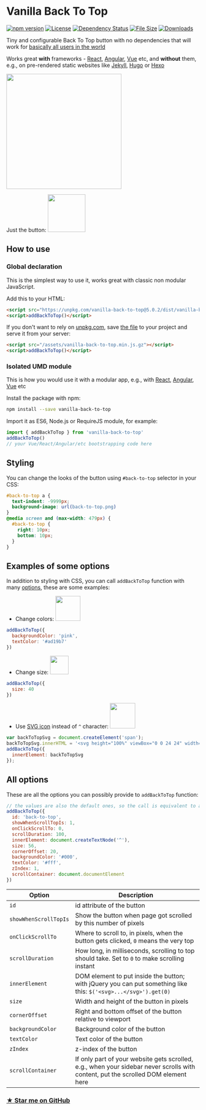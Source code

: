 # Vanilla Back To Top
[![npm version](https://badge.fury.io/js/vanilla-back-to-top.svg)](https://badge.fury.io/js/vanilla-back-to-top)
[![License](https://img.shields.io/npm/l/vanilla-back-to-top.svg)](https://github.com/vfeskov/vanilla-back-to-top/blob/master/LICENSE)
[![Dependency Status](https://img.shields.io/david/vfeskov/vanilla-back-to-top.svg)](https://github.com/vfeskov/vanilla-back-to-top/blob/master/package.json)
[![File Size](	https://img.shields.io/github/size/vfeskov/vanilla-back-to-top/dist/vanilla-back-to-top.min.js.gz.svg)](https://github.com/vfeskov/vanilla-back-to-top/blob/master/dist/vanilla-back-to-top.min.js.gz)
[![Downloads](https://img.shields.io/npm/dm/vanilla-back-to-top.svg)](https://www.npmjs.com/package/vanilla-back-to-top)

Tiny and configurable Back To Top button with no dependencies that will work for [basically all users in the world](http://browserl.ist/?q=explorer+%3E%3D9%2Cexplorermobile+%3E%3D10%2Cedge+%3E%3D12%2Cfirefox+%3E%3D2%2Cfirefoxandroid+%3E%3D2%2Cchrome+%3E%3D4%2Csafari+%3E%3D5.1%2Copera+%3E%3D11.5%2Coperamobile+%3E%3D12%2Cchromeandroid+%3E%3D4%2Cios+%3E%3D7.1%2Cucandroid+%3E%3D11.4%2Candroid+%3E%3D3%2Csamsung+%3E%3D4%2Cblackberry+%3E%3D7)

Works great **with** frameworks - [React](https://reactjs.org/), [Angular](https://angular.io/), [Vue](https://vuejs.org/) etc, and **without** them, e.g., on pre-rendered static websites like [Jekyll](https://jekyllrb.com), [Hugo](http://gohugo.io/) or [Hexo](https://hexo.io/)

<img src="https://i.pi.gy/Vab3n.gif" width="300px"/>

Just the button: <img src="https://i.pi.gy/xkg2d.gif" width="98px"/>

## How to use

### Global declaration

This is the simplest way to use it, works great with classic non modular JavaScript.

Add this to your HTML:
```html
<script src="https://unpkg.com/vanilla-back-to-top@5.0.2/dist/vanilla-back-to-top.min.js"></script>
<script>addBackToTop()</script>
```

If you don't want to rely on [unpkg.com](https://unpkg.com/#/about), save [the file](https://unpkg.com/vanilla-back-to-top@5.0.2/dist/vanilla-back-to-top.min.js) to your project and serve it from your server:
```html
<script src="/assets/vanilla-back-to-top.min.js.gz"></script>
<script>addBackToTop()</script>
```

### Isolated UMD module

This is how you would use it with a modular app, e.g., with [React](https://reactjs.org/), [Angular](https://angular.io/), [Vue](https://vuejs.org/) etc

Install the package with npm:
```bash
npm install --save vanilla-back-to-top
```
Import it as ES6, Node.js or RequireJS module, for example:
```js
import { addBackToTop } from 'vanilla-back-to-top'
addBackToTop()
// your Vue/React/Angular/etc bootstrapping code here
```

## Styling

You can change the looks of the button using `#back-to-top` selector in your CSS:
```css
#back-to-top a {
  text-indent: -9999px;
  background-image: url(back-to-top.png)
}
@media screen and (max-width: 479px) {
  #back-to-top {
    right: 10px;
    bottom: 10px;
  }
}
```

## Examples of some options

In addition to styling with CSS, you can call `addBackToTop` function with many [options](#options), these are some examples:

- Change colors: <img src="https://i.pi.gy/GYQNv.png" width="65" />
```js
addBackToTop({
  backgroundColor: 'pink',
  textColor: '#ad19b7'
})
```

- Change size: <img src="https://i.pi.gy/drmp0.png" width="48" />
```js
addBackToTop({
  size: 40
})
```

- Use [SVG icon](https://material.io/icons/#ic_keyboard_arrow_up) instead of `^` character: <img src="https://i.pi.gy/O1Ggw.png" width="66" />
```js
var backToTopSvg = document.createElement('span');
backToTopSvg.innerHTML = '<svg height="100%" viewBox="0 0 24 24" width="24px" xmlns="http://www.w3.org/2000/svg" fit="" preserveAspectRatio="xMidYMid meet" focusable="false"><path d="M7.41 15.41L12 10.83l4.59 4.58L18 14l-6-6-6 6z" fill="white"></path><path d="M0 0h24v24H0z" fill="none"></path></svg>';
addBackToTop({
  innerElement: backToTopSvg
});
```

## <a id="options"></a>All options

These are all the options you can possibly provide to `addBackToTop` function:
```js
// the values are also the default ones, so the call is equivalent to addBackToTop()
addBackToTop({
  id: 'back-to-top',
  showWhenScrollTopIs: 1,
  onClickScrollTo: 0,
  scrollDuration: 100,
  innerElement: document.createTextNode('^'),
  size: 56,
  cornerOffset: 20,
  backgroundColor: '#000',
  textColor: '#fff',
  zIndex: 1,
  scrollContainer: document.documentElement
})
```

|Option|Description|
|-|-|
|`id`|id attribute of the button|
|`showWhenScrollTopIs`|Show the button when page got scrolled by this number of pixels|
|`onClickScrollTo`|Where to scroll to, in pixels, when the button gets clicked, `0` means the very top|
|`scrollDuration`|How long, in milliseconds, scrolling to top should take. Set to `0` to make scrolling instant|
|`innerElement`|DOM element to put inside the button; with jQuery you can put something like this: `$('<svg>...</svg>').get(0)`|
|`size`|Width and height of the button in pixels|
|`cornerOffset`|Right and bottom offset of the button relative to viewport|
|`backgroundColor`|Background color of the button|
|`textColor`|Text color of the button|
|`zIndex`|z-index of the button|
|`scrollContainer`|If only part of your website gets scrolled, e.g., when your sidebar never scrolls with content, put the scrolled DOM element here|

### [&#9733; Star me on GitHub](https://github.com/vfeskov/vanilla-back-to-top)
